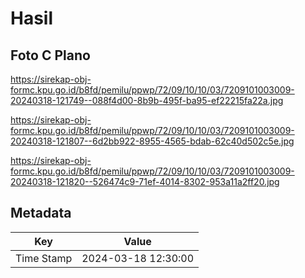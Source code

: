 # Hasil

## Foto C Plano

https://sirekap-obj-formc.kpu.go.id/b8fd/pemilu/ppwp/72/09/10/10/03/7209101003009-20240318-121749--088f4d00-8b9b-495f-ba95-ef22215fa22a.jpg

https://sirekap-obj-formc.kpu.go.id/b8fd/pemilu/ppwp/72/09/10/10/03/7209101003009-20240318-121807--6d2bb922-8955-4565-bdab-62c40d502c5e.jpg

https://sirekap-obj-formc.kpu.go.id/b8fd/pemilu/ppwp/72/09/10/10/03/7209101003009-20240318-121820--526474c9-71ef-4014-8302-953a11a2ff20.jpg


## Metadata

| Key        | Value               |
| ---------- | ------------------- |
| Time Stamp | 2024-03-18 12:30:00 |



